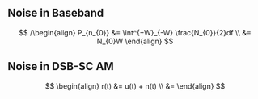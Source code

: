 ## Noise in Baseband
$$
/\begin{align}
P_{n_{0}} &= \int^{+W}_{-W} \frac{N_{0}}{2}df \\
&= N_{0}W
\end{align}
$$
## Noise in DSB-SC AM
$$
\begin{align}
r(t) &= u(t) + n(t) \\
&= 
\end{align}
$$